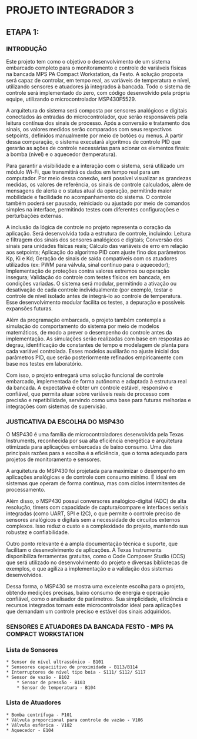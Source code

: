 # PROJETO INTEGRADOR 3

## ETAPA 1:

### INTRODUÇÃO
Este projeto tem como o objetivo o desenvolvimento de um sistema embarcado completo para o monitoramento e controle de variáveis físicas na bancada MPS PA Compact Workstation, da Festo. A solução proposta será capaz de controlar, em tempo real, as variáveis de temperatura e nível, utilizando sensores e atuadores já integrados  à bancada. Todo o sistema de controle será implementado do zero, com código desenvolvido pela própria equipe, utilizando o microcontrolador MSP430F5529.

A arquitetura do sistema será composta por sensores analógicos e digitais conectados às entradas do microcontrolador, que serão responsáveis pela leitura contínua dos sinais de processo. Após a conversão e tratamento dos sinais, os valores medidos serão comparados com seus respectivos setpoints, definidos manualmente por meio de botões ou menus. A partir dessa comparação, o sistema executará algoritmos de controle PID que gerarão as ações de controle necessárias para acionar os elementos finais: a bomba (nível) e o aquecedor (temperatura).

Para garantir a visibilidade e a interação com o sistema, será utilizado um módulo Wi-Fi, que transmitirá os dados em tempo real para um computador. Por meio dessa conexão, será possível visualizar as grandezas medidas, os valores de referência, os sinais de controle calculados, além de mensagens de alerta e o status atual da operação, permitindo maior mobilidade e facilidade no acompanhamento do sistema. O controle também poderá ser pausado, reiniciado ou ajustado por meio de comandos simples na interface, permitindo testes com diferentes configurações e perturbações externas.

A inclusão da lógica de controle no projeto representa o coração da aplicação. Será desenvolvida toda a estrutura de controle, incluindo: 
Leitura e filtragem dos sinais dos sensores analógicos e digitais;
Conversão dos sinais para unidades físicas reais;
Cálculo das variáveis de erro em relação aos setpoints;
Aplicação do algoritmo PID com ajuste fino dos parâmetros Kp, Ki e Kd;
Geração de sinais de saída compatíveis com os atuadores utilizados (ex: PWM para válvula, sinal contínuo para o aquecedor);
Implementação de proteções contra valores extremos ou operação insegura;
Validação do controle com testes físicos em bancada, em condições variadas.
O sistema será modular, permitindo a ativação ou desativação de cada controle individualmente (por exemplo, testar o controle de nível isolado antes de integrá-lo ao controle de temperatura. Esse desenvolvimento modular facilita os testes, a depuração e possíveis expansões futuras. 

Além da programação embarcada, o projeto também contempla a simulação do comportamento do sistema por meio de modelos matemáticos, de modo a prever o desempenho do controle antes da implementação. As simulações serão realizadas com base em respostas ao degrau, identificação de constantes de tempo e modelagem de planta para cada variável controlada. Esses modelos auxiliarão no ajuste inicial dos parâmetros PID, que serão posteriormente refinados empiricamente com base nos testes em laboratório. 
	
Com isso, o projeto entregará uma solução funcional de controle embarcado, implementada de forma autônoma e adaptada à estrutura real da bancada. A expectativa é obter um controle estável, responsivo e confiável, que permita atuar sobre variáveis reais de processo com precisão e repetibilidade, servindo como uma base para futuras melhorias e integrações com sistemas de supervisão.


### JUSTICATIVA DA ESCOLHA DO MSP430 
O MSP430 é uma família de microcontroladores desenvolvida pela Texas Instruments, reconhecida por sua alta eficiência energética e arquitetura otimizada para aplicações embarcadas de baixo consumo. Uma das principais razões para a escolha é a eficiência, que o torna adequado para projetos de monitoramento e sensores.
 
A arquitetura do MSP430 foi projetada para maximizar o desempenho em aplicações analógicas e de controle com consumo mínimo. É ideal em sistemas que operam de forma contínua, mas com ciclos intermitentes de processamento.

Além disso, o MSP430 possui conversores analógico-digital (ADC) de alta resolução, timers com capacidade de captura/compare e interfaces seriais integradas (como UART, SPI e I2C), o que permite o controle preciso de sensores analógicos e digitais sem a necessidade de circuitos externos complexos. Isso reduz o custo e a complexidade do projeto, mantendo sua robustez e confiabilidade.

Outro ponto relevante é a ampla documentação técnica e suporte, que facilitam o desenvolvimento de aplicações. A Texas Instruments disponibiliza ferramentas gratuitas, como o Code Composer Studio (CCS) que será utilizado no desenvolvimento do projeto e diversas bibliotecas de exemplos, o que agiliza a implementação e a validação dos sistemas desenvolvidos.

Dessa forma, o MSP430 se mostra uma excelente escolha para o projeto, obtendo medições precisas, baixo consumo de energia e operação confiável, como o analisador de parâmetros. Sua simplicidade, eficiência e recursos integrados tornam este microcontrolador ideal para aplicações que demandam um controle preciso e estável dos sinais adquiridos.


### SENSORES E ATUADORES DA BANCADA FESTO - MPS PA COMPACT WORKSTATION

### Lista de Sonsores
	* Sensor de nível ultrassônico - B101
 	* Sensoores capaciitivo de proximidade - B113/B114
  	* Interruptores de nível tipo boia - S111/ S112/ S117
   	* Sensor de vazão - B102
    	* Sensor de pressão - B103
     	* Sensor de temperatura - B104

### Lista de Atuadores
	* Bomba centrífuga - P101
 	* Válvula proporcional para controle de vazão - V106
  	* Válvula esférica - V102
   	* Aquecedor - E104


 	
 	

	
